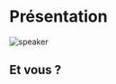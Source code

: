 <!-- .slide: class="speaker-slide" -->

# Présentation

![speaker](./assets/images/User_icon_2.svg)

## Et vous ?
